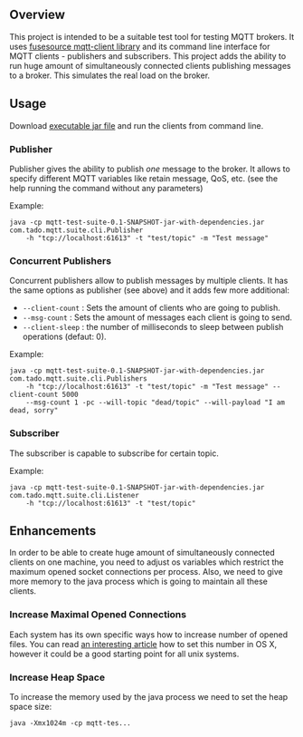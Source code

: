 ## Overview
This project is intended to be a suitable test tool for testing MQTT brokers. It uses
[fusesource mqtt-client library](https://github.com/fusesource/mqtt-client) and its command line interface for
MQTT clients - publishers and subscribers. This project adds the ability to run huge amount of simultaneously
connected clients publishing messages to a broker. This simulates the real load on the broker.

## Usage
Download [executable jar file](TODO) and run the clients from command line.

### Publisher
Publisher gives the ability to publish *one* message to the broker. It allows to specify different MQTT variables like
retain message, QoS, etc. (see the help running the command without any parameters)

Example:

    java -cp mqtt-test-suite-0.1-SNAPSHOT-jar-with-dependencies.jar com.tado.mqtt.suite.cli.Publisher
        -h "tcp://localhost:61613" -t "test/topic" -m "Test message"

### Concurrent Publishers
Concurrent publishers allow to publish messages by multiple clients. It has the same options as publisher (see above)
and it adds few more additional:
* `--client-count` : Sets the amount of clients who are going to publish.
* `--msg-count` : Sets the amount of messages each client is going to send.
* `--client-sleep` : the number of milliseconds to sleep between publish operations (defaut: 0).

Example:

    java -cp mqtt-test-suite-0.1-SNAPSHOT-jar-with-dependencies.jar com.tado.mqtt.suite.cli.Publishers
        -h "tcp://localhost:61613" -t "test/topic" -m "Test message" --client-count 5000
        --msg-count 1 -pc --will-topic "dead/topic" --will-payload "I am dead, sorry"

### Subscriber
The subscriber is capable to subscribe for certain topic.

Example:

    java -cp mqtt-test-suite-0.1-SNAPSHOT-jar-with-dependencies.jar com.tado.mqtt.suite.cli.Listener
        -h "tcp://localhost:61613" -t "test/topic"

## Enhancements
In order to be able to create huge amount of simultaneously connected clients on one machine, you need to adjust
os variables which restrict the maximum opened socket connections per process. Also, we need to give more memory
to the java process which is going to maintain all these clients.

### Increase Maximal Opened Connections
Each system has its own specific ways how to increase number of opened files. You can read
[an interesting article](http://krypted.com/mac-os-x/maximum-files-in-mac-os-x/) how to set this
number in OS X, however it could be a good starting point for all unix systems.

### Increase Heap Space
To increase the memory used by the java process we need to set the heap space size:

    java -Xmx1024m -cp mqtt-tes...
